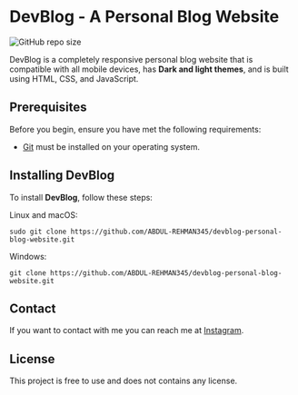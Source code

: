 # DevBlog - A Personal Blog Website

<!--- These are examples. See https://shields.io for others or to customize this set of shields. You might want to include dependencies, project status and licence info here --->
![GitHub repo size](https://img.shields.io/github/repo-size/codewithsadee/devblog-personal-blog-website)


DevBlog is a completely responsive personal blog website that is compatible with all mobile devices, has **Dark and light themes**, and is built using HTML, CSS, and JavaScript.

## Prerequisites

Before you begin, ensure you have met the following requirements:
<!--- These are just example requirements. Add, duplicate or remove as required --->

* [Git](https://git-scm.com/downloads "Download Git") must be installed on your operating system.

## Installing DevBlog

To install **DevBlog**, follow these steps:

Linux and macOS:

```
sudo git clone https://github.com/ABDUL-REHMAN345/devblog-personal-blog-website.git
```

Windows:

```
git clone https://github.com/ABDUL-REHMAN345/devblog-personal-blog-website.git
```

## Contact

If you want to contact with me you can reach me at [Instagram](https://www.instagram.com/coder_life98/).

## License
<!--- If you're not sure which open license to use see https://choosealicense.com/--->

This project is free to use and does not contains any license.

